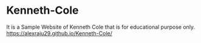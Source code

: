# Kenneth-Cole
It is a Sample Website of Kenneth Cole that is for educational purpose only.
https://alexraju29.github.io/Kenneth-Cole/
